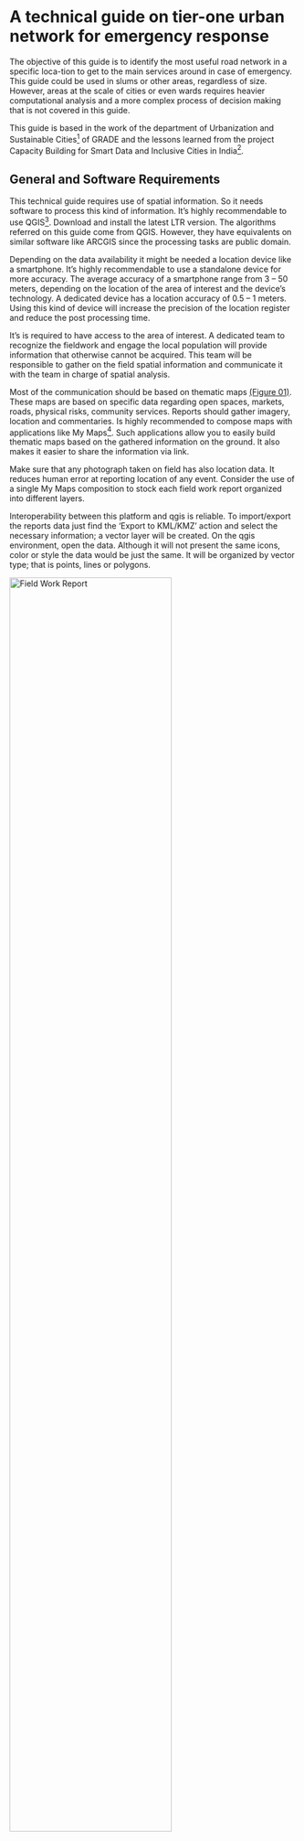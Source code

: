 # A technical guide on tier-one urban network for emergency response
The objective of this guide is to identify the most useful road network in a specific loca-tion to get to the main services around in case of emergency. This guide could be used in slums or other areas, regardless of size. However, areas at the scale of cities or even wards requires heavier computational analysis and a more complex process of decision making that is not covered in this guide.

This guide is based in the work of the department of Urbanization and Sustainable Cities[^1]  of GRADE and the lessons learned from the project Capacity Building for Smart Data and Inclusive Cities in India[^2]. 

## General and Software Requirements
This technical guide requires use of spatial information. So it needs software to process this kind of information. It’s highly recommendable to use QGIS[^3]. Download and install the latest LTR version. The algorithms referred on this guide come from QGIS. However, they have equivalents on similar software like ARCGIS since the processing tasks are public domain. 

Depending on the data availability it might be needed a location device like a smartphone. It’s highly recommendable to use a standalone device for more accuracy. The average accuracy of a smartphone range from 3 – 50 meters, depending on the location of the area of interest and the device’s technology. A dedicated device has a location accuracy of 0.5 – 1 meters. Using this kind of device will increase the precision of the location register and reduce the post processing time.

It’s is required to have access to the area of interest. A dedicated team to recognize the fieldwork and engage the local population will provide information that otherwise cannot be acquired. This team will be responsible to gather on the field spatial information and communicate it with the team in charge of spatial analysis. 

Most of the communication should be based on thematic maps [(Figure 01)][1]. These maps are based on specific data regarding open spaces, markets, roads, physical risks, community services. Reports should gather imagery, location and commentaries. Is highly recommended to compose maps with applications like My Maps[^4]. Such applications allow you to easily build thematic maps based on the gathered information on the ground. It also makes it easier to share the information via link. 

Make sure that any photograph taken on field has also location data. It reduces human error at reporting location of any event. Consider the use of a single My Maps composition to stock each field work report organized into different layers.

Interoperability between this platform and qgis is reliable. To import/export the reports data just find the ‘Export to KML/KMZ’ action and select the necessary information; a vector layer will be created. On the qgis environment, open the data. Although it will not present the same icons, color or style the data would be just the same. It will be organized by vector type; that is points, lines or polygons.

<img src="/figs/fig01.jpg" alt="Field Work Report" width="75%"/>

## Major tasks and workflow
There are 10 major task involved in this guide. Some of them are independent and some others are interdependent. [(Figure 02)][2] represents the most efficient interaction between them. In the graph, the task are organized so that it could produce an outcome as fast as possible. Use this workflow schema to take advantage of the independency among task and stay ahead in the project’s development. However, organizational or environmental factors might affect the flow of information. Use alternatives responding to the project’s environment.

<img src="/figs/fig02.jpg" alt="Suggested Work Flow" width="75%"/>

## Spatial scope definition
Defining the spatial scope means to decide the extension of the urban area that will be covered. This location, from now on called area of interest, should be easily identifiable. Use land administration information or toponym to identify the spatial shape of this place. A simple query [(Figure 3)][3] on any map online service like Google Maps[^5] , Bing[^6]  or Open Street Maps[^7]  will provide a quick idea of it.

<img src="/figs/fig03.jpg" alt="Boundaries of an AOI found on Google Maps" width="75%"/>

Identify socio spatial divisions inside the area of interest. That is non visible borders based on social features like economic status, familiarity, foundation or any other singularity. Make sure you have this data since it will be needed to address the allocation of some services. If this information is not easily available through any geospatial database (public or from any government agency) it must be consulted on field surveys.

## Terrain data acquisition
Acquire a digital elevation model for the area of interest. This might be acquired from the USGS Earth Explorer[^8] platform. Find the mission SRTM[^9] dataset, and find the most recent capture of the area of interest. Another characteristic to consider is resolution; a recommended one is 1 arc-second or 30m. Other sources of information might be the Copernicus Open Access Hub[^10].

The DEM will be the main source of information to derive morphological and hydrological analysis. As the DEM provided by any platform would cover a bigger size area than the area of interest, it is required to clip it to a more practical size [(Figure 4)][4] in order to make processing faster. Use the ‘Clip raster by extend’ algorithm from the GDAL[^11] modules; find this and any other algorithm on the Processing Toolbox.

<img src="/figs/fig04.jpg" alt="DEM covering the area of Bhopal (Madhya Pradesh, India)" width="75%"/>

## Hydrological analysis
The hydrological analysis is composed by two calculus derived from the DEM. The Terrain Wetness Index and the Stream Power Index. The Terrain Wetness Index (TWI) provides a relative score showing the areas where the terrain is most probable to accumulate water. It’s defined as: 
(pending figure)

In the QGIS environment, apply the next sequence of algorithms to calculate it: Use the ‘Flow Accumulation’ algorithm from the SAGA[^12] modules; apply it to the DEM clip. The result is the local upslope catchment area (UCA). The local slope is calculated with the native ‘Slope’ algorithm; it should be transformed into radians. But first, the 0 values corrected since it would induce error when calculating natural logarithm; add 0.001 to the slope values.

Then, multiply the modified slope value 0.01745 times. In order to do this, use the ‘Raster Calculator’ algorithm; use it for any raster algebra operation. Finally, calculate the log normal function. The UCA must be multiplied by the X and Y values of raster pixel dimensions.

The TWI [(Figure 5)][5] must be classified in 5 categories; quantile classification is suggested. Consider priority one or more classes of highest value. Use gathered information from field or imagery to make an informed and coherent prioritization.

<img src="/figs/fig05.gif" alt="DEM and TWI" width="75%"/>

The Stream Power Index (SPI) provides a relative score to potential flow erosion. It shows areas where fluids are more probable to have more velocity, hence endangering dwells. It’s defined as: ((pending))

In the QGIS environment, use both the UCA and SR previously calculated. Proceed to multiply them; also multiply times the X and Y values of raster pixel dimensions. As before, use the ‘Raster Calculator’ algorithm.

The SPI [(Figure 6)][6] must be classified in 5 categories; quantile classification is suggested. Consider priority one or more classes of highest value. Use gathered information from field or imagery to make an informed and coherent prioritization.

<img src="/figs/fig06.gif" alt="DEM and SPI" width="75%"/>

Both the TWI and SPI will be used to identify the most compromised roads and places on the area of interest. If other sources of hydrological data are available, even better. Especially if those data are based on actual records of flooding or precipitation. Other calculus based on remote sensing imagery are also recommended; apply this if there is data available for before and after a referential flood event.

## Morphological analysis
The slope is a measure of inclination of the terrain. It’s also a derivate product of the DEM. The calculus provides an inclination value at any given area. It shows where inclination could be compromising dwells. In the QGIS environment (Figure 7), apply the GDAL algorithm ‘Slope’ to calculate it. Most GIS software have a native algorithm for slopes since it’s a basic calculation. Consider that slope units might be expressed as degree, radians or even percent.

<img src="/figs/fig07.jpg" alt="Slope algorithm's location and parameters" width="75%"/>

Use a benchmark value[^13] to identify areas where there could be any risk related to slope. That value should be used to identify areas where the slope value is below or above the value, ergo at risk or not. The areas above the benchmark value should be prioritized. Use gathered information from field or imagery to make an informed and coherent decision. Also consider that the units from your slope calculation correlates to the benchmark value.

## Urban and Land Administration Data acquisition
In order to analyze spatial data it is necessary to gather as much geo-referenced information as possible. This project requires four types of data at least. Administrative boundaries like wards, slums or other known areas should be collected from government agencies like the Department of Science & Technology; it’s common that District Geo-portals [(Figure 8)][8] allow to visualize spatial information. Make a formal request of information, get an alternative source of information or even scrap it.

<img src="/figs/fig08.jpg" alt="Online Platform of the Bhopal District Geoportal" width="75%"/>

The other three types of information are road network, water bodies and services. Which could be gathered quickly from open sources like Geofabrik[^14]. Once the data has been collected, the gaps of information should be identified and completed. Particularly for urban network information.

Complete the gaps with data from multiple sources like remote sensing imagery, spatial surveys or even government agencies. Depending on the case, it might be necessary to buy the data from a third party organization like Image Hunter[^15]. Producing the information might be a choice if there is a drone survey provider on the area. In both cases, the imagery will be used as a reference to add the new road information manually. That is, drawing each road as precisely as possible.

However, a field survey dedicated to road network data might cover the gaps of information and other aspects. This is done by walking around the area with a tracking device. Using the GPS from a smartphone is possible but is highly recommended to use a standalone GPS device for accuracy.

Once the information has been produced [(Figure 9)][9], combine all those layers into a single one. Then, prepare the improved urban network for spatial analysis. That is, process it so that is has the next characteristic:

-	A line feature for each piece of road between corner to corner of the streets. 
-	A line feature represents a road regardless if road is bidirectional or not.

<img src="/figs/fig09.jpg" alt="Road layer stacked by different sources" width="75%"/>

## Field work
Make exploratory walks to recognize major features in the area like roads, open areas, services of any kind, location of local leaders, local government agencies, water bodies or any other natural feature. Acquire on the field information of the most important uses. Identify them by talking to community members and leaders. Arrange a meeting if necessary.

Use categories to classify the data [(Figure 10)][10]. The following might be useful for any situation: health services, groceries or food providers, waste collection, community public services, places of worship or temples, and parks or open spaces.

<img src="/figs/fig10.jpg" alt="Services and Places location classified by type" width="75%"/>

Identify the priority places among all of them. Focus groups or participatory techniques will help you identify the hierarchy in each category; which must be based on use intensity.

## Compromised Roads Identification
Use the updated Road Network to juxtapose the hydrological and morphological analysis [(Figure 11)][11]. Make a visual observation to identify intersections and evaluate how much length of roads are compromised to represent a real risk. Once the compromise roads are identified, these observations will be used to improve the tier one network. 

<img src="/figs/fig11.jpg" alt="Updated Network and Hydrological Analysis" width="75%"/>

This is mandatory since otherwise the analysis would produce inaccurate results. Remember to get in contact with the government agency that manages this information; it might reduce the amount of efforts on this task.

## Shortest Distance Network to Services
For every class of service or main use that has been previously prioritized, you should calculate a shortest distance network. A shortest distance network connects a pair of data points with another set of points in the most efficient way. One data set must be a priority class service. It means that this calculus must be repeated for each of class. The other data set will the same for all calculus.

This data set should contain the points with the lowest score in the network’s hierarchy. Those points are connected to the network by one road. This score is called degree of centrality[^16], which is defined as the number of links incident upon a node. In the QGIS environment [(Figure 12)][12], apply the ‘v.net.centrality’ algorithm; which is a GRASS[^17] module used to calculate the degree of centrality (also known as Cd) and other centrality measurements.

<img src="/figs/fig12.jpg" alt="Location and parameter of 'v.net.centrality' algorithm" width="75%"/>

Once the degree of centrality is calculated, the ones with lowest score must be selected. This is achieved by using the ‘Select Features’ action. Write the minimum value available from the degree of centrality column. Depending on the number of vertex of the network, the values would be different from the example [(Figure 13)][13]. However, if the network was cleaned as described before, it should have no more than 5 different values; each one for each degree.

<img src="/figs/fig13.jpg" alt="Degree of Centrality for a given urban network" width="75%"/>

To calculate the shortest distance path use the ‘v.net.distance’ algorithm, it’s another module from the GRASS library. It requires three data inputs, which corresponds to the starting point of the shortest path, the end points, and the network that contains both datasets. Use as ‘Input Vector from Points Layers’ the previously calculated nodes with minimum Cd, use as ‘Input Vector to Layer’ the prioritize nodes from each one of the use categories, and as the ‘Input Vector Line Layer’ the updated version of the network.

Once each calculus is done, clean each result by eliminating duplicity of features in each network. Use the ‘Extract by Location’ native algorithm to select any feature from the updated network with each result from the ‘v.net.distance’ calculus. This algorithm will produce a new layer without any duplicated feature. Make sure that the ‘Geometric Predicate’ for all cases is ‘Overlap’; otherwise other roads will be added or discarded.

Then all the networks should be combined into one single network containing all shortest distance networks. Use the ‘Merge vector layer’ algorithm from the Processing Toolbox. Then, as in the previous networks, eliminating duplicates is necessary. Use the same procedure as before.

The combined network is a subset of the main one [(Figure 14)][14]. It contains all shortest path to any service from the weakest points in the main network. However is not optimized yet, as it present redundancies among services from different classes that are near. Therefore, a tier one network should be calculated.

<img src="/figs/fig14.jpg" alt="Combined Shortest Distance Network on top of the original Network" width="75%"/>

## Steiner Tree
A Steiner tree[^18] is an optimization solution for networks. It identifies the most efficient way to communicate a subset of nodes inside a network. This algorithm will be used to connect the nodes with the highest score in the network’s hierarchy. But this time, the centrality measure must be the betweenness centrality[^19] (also known as Cb). Its calculus follows the same ‘v.net.centrality’ algorithm as before. To identify the nodes with the highest values, use the ‘Statistics’ Panel and find the lower end of the 4th Quantile [(Figure 15)][15].

<img src="/figs/fig15.jpg" alt="Value Identification and Selection of Q4 Betweenness Centrality" width="75%"/>

Those nodes are the most useful among the network; those are needed frequently to get the shortest paths to one node to another. Apply the calculus to the previous network; not to the whole dataset since it would be inaccurate. As in a previous step, the result must be filtered. Use the ‘Select by Feature’ action to identify the nodes with a greater or equal value to the 4th Quantile.

Those nodes will be used to calculate its Steiner Tree. In the qgis environment, apply the ‘v.net.steiner’ algorithms to calculate it. Despite the apparent complexity of this module, the only inputs that are required are the ‘Input Vector Line Layer’ and the ‘Center Point Layer’. Those inputs are the previously obtained network and its nodes with the highest value of centrality Cb. It isn’t required to add any other piece of information. 

The result should be another network subset [(Figure 16)][16]. This dataset contains few features. It also contains the most valuable roads in term of connectivity. In the next process, this results will be complemented with other roads.

<img src="/figs/fig16.jpg" alt="Steiner Tree network made from nodes with Cb value >= Q4" width="75%"/>

# Optimal Network 1.0
The Optimal Network 1.0 uses the previously calculated Steiner Tree as the main input. The Steiner Tree must be complemented with roads that enhance its connectivity to the outer network of the area of interest [(Figure 17)][17]. Use the combined network to services to pick the roads that best fit this requirement. Use the knowledge gathered from field work and imagery to decide properly.

<img src="/figs/fig17.jpg" alt="An Optimal Network made from the Steiner tree" width="75%"/>

Now use the Compromised Roads data to evaluate for alternatives among the current roads of the network. Select alternatives in case extended areas of roads are compromised and whenever is possible.

Evaluate the result by identifying the continuity among roads. A prioritized urban network presents straightness. Consider that turning roads is expensive in term of energy and time consumption. Whenever possible, consider this criteria to make small changes.

## Community Consultation
Present this result to the community and local leaders. Make sure the information is clear for them [(Figure 18)][18]. Consider the use of one or even more maps to communicate the process of prioritization. Verify a proper use of colors and visual aids like icons. Avoid misleading communication. If this issue is not addressed properly before meetings, it will not be easily solved while debating.

<img src="/figs/fig18.jpg" alt="A clear map with the information needed and visual references" width="75%"/>

Make sure none of the visual content is somehow offensive. Colors often have different interpretations across cultures. Same as icons; representation of temples is not the same for Christians, Jews or Islamic. Also verify the use of proper language. 

Collect the observations from the discussion. Make sure you have spatial observation. Comments from the community must have spatial information and value judgment. Use participatory tools to make everyone involved as much as possible.

# Optimal Network 2.0
Make the adjustments according to the commentaries from the meetings [(Figure 19)]. Make further consultation with other stakeholders and experts. Present new results and validate them. It is important to address the commentaries from the community and give proper explanation of how their ideas where considered; even if it means to explain why a suggestions wasn’t taken.

<img src="/figs/fig19.jpg" alt="The final version of the Optimal Network" width="75%"/>

## Area of Coverage Identification
A risk management application for area of coverage identification is micro-zoning [(Figure 20)][20]. Which is based on network classification by proximity to a given service. The ‘v.net.alloc’ algorithm is a GRASS module that classifies a network into subsets corresponding to the closest feature of a give use or service. Which might be used to delimitate micro-zones for temporary shelters, field hospital or food provision. The parameters are an Input Vector Line and Center Point layers.

<img src="/figs/fig20.jpg" alt="Services Area of Coverage" width="75%"/>

parameters are an Input Vector Line and Center Point layers.
The results could be processed to derive a polygon for each zone. Since there is not an algorithm for this task, it needs to be done manually. However, a convex hull[^20] is easily computed with the native ‘Convex Hull’ algorithm. Use it as a basis for the polygons or do it from scratch. In any case, fine tune the micro-zones with on the field information.

# Behavioral Study by Place
Once the location of main services is done, further questions about behavior around its location could be addressed. By surveying, observing or counting on community’s knowledge, some of these questions could be addressed. One of the questions is agglomeration [(Figure 21)][21]. Use intensity beyond safety is identifiable by any of the previous methods. Gather the information and mark the most crowded places. Add more complexity to the selection process if needed. 

<img src="/figs/fig21.jpg" alt="Case Study of Agglomeration" width="75%"/>

Use attributes to add scores, a rank values or a Boolean factor. This might be helpful to filter the points that meet the requirements. The same procedure could be applied to other features like roads, slums or even wards.

This process is also applicable to identify wards based on vulnerability. If census information is available, it could be used to build an index based on the relevant variables for a given case (i.e. water supply, drainage service, household condition, etc.). Use the ‘Field Calculator’ to add variables and summarize them.

## Service Distribution
Waste management is an application of service distribution [(Figure 22)][22]. It requires the identification of suitable places for waste collections. Use other compatible uses as a proxy of suitability; also considering wind direction as the garbage smells travels and transports unhealthy bacteria. Other criteria is accessibility, defined as useful road infrastructure for waste collector trucks. Use remote sensing imagery or field reports to address the relevant issues. 

<img src="/figs/fig22.jpg" alt="Waste Management proposal" width="75%"/>

If there isn’t any other referential information to distribute services it is possible to segment a network based on their geometrical features. The ‘k-means clustering’ native algorithm divides any vector layer into a given set of clusters. Then use the ‘mean coordinate’ algorithm to identify the center of each part. Although it’s not based on use or any other feature rather than spatial distance, it should provide a starting point to discuss distribution. Furthermore, the center points of each zone might be used to evaluate any proposed spot.

[1]: figs/fig01.jpg
[2]: figs/fig02.jpg
[3]: figs/fig03.jpg
[4]: figs/fig04.jpg
[5]: figs/fig05.gif
[6]: figs/fig06.gif
[7]: figs/fig07.jpg
[8]: figs/fig08.jpg
[9]: figs/fig09.jpg
[10]: figs/fig10.jpg
[11]: figs/fig11.jpg
[12]: figs/fig12.jpg
[13]: figs/fig13.jpg
[14]: figs/fig14.jpg
[15]: figs/fig15.jpg
[16]: figs/fig16.jpg
[17]: figs/fig17.jpg
[18]: figs/fig18.jpg
[19]: figs/fig19.jpg
[20]: figs/fig20.jpg
[21]: figs/fig21.jpg
[22]: figs/fig22.jpg

[^1]: Head by R. Fort and A. Espinoza. For more into referred work, consult [here][https://www.grade.org.pe/areas-de-investigacion/urbanizacion-y-ciudades-sostenibles/]
[^2]: A co-authored project with the Institute for Development Studies (UK) featuring [Samarthan Centre for Development Support][https://www.ids.ac.uk/projects/capacity-building-for-smart-data-and-inclusive-cities-sdic/ ] (India)
[^3]: It’s a free and open-source cross-platform desktop geographic information system application that supports viewing, editing, and analysis if geospatial data.
[^4]: My Maps is an online service run by Google. It allows users to build personalized maps for their own use or to share.
[^5]: It’s an online service run by Google. Allows users to consult and share geospatial information.
[^6]: It’s an online service run by Microsoft. Allows users to consult and share geospatial information.
[^7]: It’s a collaborative project to create a free editable geographic database of the world.
[^8]: It’s a client/server interfaces that provides access to the US Geological Survey Earth Resources Observation and Science Center archive.
[^9]: The Shuttle Radar Topography Mission is an international research effort to obtain digital elevation models on a near global scale. 
[^10]: The Copernicus Open Access Hub (previously known as Sentinels Scientific Data Hub) provides complete, free and open access to Sentinel-1, Sentinel-2, Sentinel-3 and Sentinel-5P user products.
[^11]: GDAL is an Open Source library for raster and vector geospatial data formats that is released by the Open Source Geospatial Foundation.
[^12]: SAGA GIS is a geographic information system (GIS) computer program, used to edit spatial data.
[^13]: In the city of Lima, 24% is the slope value where urban areas start showing signs of restraints. Service and mobility access decreases as physical risk increases. At 43% is by any means recommend to inhabit.
[^14]: Geofabrik is a provider of geodata, its database comes mainly from Open Street Map and it’s also open data.
[^15]: Hunter is an on-demand provider of geodata; it has multiple sources of remote sensing data with high resolution. Check the WorldView 2 dataset; it’s one of the most high resolution datasets available.
[^16]: Degree of centrality (Cd) is one of many measurements of centralities for network analysis and graph theory. It is also the simplest one. It can be interpreted as the immediate possibility of transmission of information through the vertex of a network.
[^17]: Geographic Resources Analysis Support System (GRASS GIS) is a GIS software suite used for geospatial tasks including analysis. QGIS provides a user-friendly interface for GRASS modules (units of software that processes data).
[^18]: A Steiner tree is an optimization solution for a given subset of vertex on a network. It’s the network composed by the shortest paths between the given subset of vertex.
[^19]: Betweenness centrality (Cb) is a measure of centrality based on shortest distance among vertex. Which are scored according to the number of times they are part of the shortest path between each pair of vertex on a given network.
[^20]: In geometry, the convex hull of a shape is the smallest convex set that contains it. It may be defined either as the intersection of all convex sets containing a given subset of a Euclidean space.

